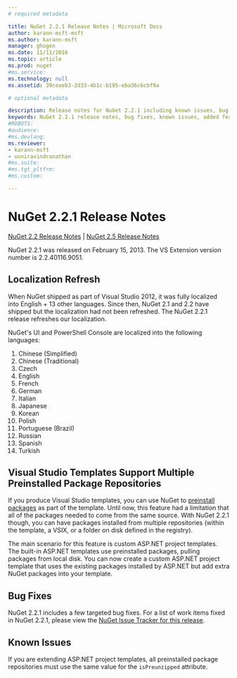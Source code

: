 ```yaml
---
# required metadata

title: NuGet 2.2.1 Release Notes | Microsoft Docs
author: karann-msft-msft
ms.author: karann-msft
manager: ghogen
ms.date: 11/11/2016
ms.topic: article
ms.prod: nuget
#ms.service:
ms.technology: null
ms.assetid: 39ceaeb3-2d33-4b1c-b195-eba36c6cbf9a

# optional metadata

description: Release notes for NuGet 2.2.1 including known issues, bug fixes, added features, and DCRs.
keywords: NuGet 2.2.1 release notes, bug fixes, known issues, added features, DCRs
#ROBOTS:
#audience:
#ms.devlang:
ms.reviewer:
- karann-msft
- unniravindranathan
#ms.suite:
#ms.tgt_pltfrm:
#ms.custom:

---
```

# NuGet 2.2.1 Release Notes

[NuGet 2.2 Release Notes](../release-notes/nuget-2.2.md) | [NuGet 2.5 Release Notes](../release-notes/nuget-2.5.md)

NuGet 2.2.1 was released on February 15, 2013.  The VS Extension version number is 2.2.40116.9051.

## Localization Refresh
When NuGet shipped as part of Visual Studio 2012, it was fully localized into English + 13 other languages.  Since then, NuGet 2.1 and 2.2 have shipped but the localization had not been refreshed.  The NuGet 2.2.1 release refreshes our localization.

NuGet's UI and PowerShell Console are localized into the following languages:

1. Chinese (Simplified)
1. Chinese (Traditional)
1. Czech
1. English
1. French
1. German
1. Italian
1. Japanese
1. Korean
1. Polish
1. Portuguese (Brazil)
1. Russian
1. Spanish
1. Turkish

## Visual Studio Templates Support Multiple Preinstalled Package Repositories
If you produce Visual Studio templates, you can use NuGet to [preinstall packages](../visual-studio-extensibility/visual-studio-templates.md) as part of the template.  Until now, this feature had a limitation that all of the packages needed to come from the same source.  With NuGet 2.2.1 though, you can have packages installed from multiple repositories (within the template, a VSIX, or a folder on disk defined in the registry).

The main scenario for this feature is custom ASP.NET project templates.  The built-in ASP.NET templates use preinstalled packages, pulling packages from local disk.  You can now create a custom ASP.NET project template that uses the existing packages installed by ASP.NET but add extra NuGet packages into your template.

## Bug Fixes
NuGet 2.2.1 includes a few targeted bug fixes. For a list of work items fixed in NuGet 2.2.1, please view the [NuGet Issue Tracker for this release](http://nuget.codeplex.com/workitem/list/advanced?keyword=&status=Closed&type=All&priority=All&release=NuGet%202.2.1&assignedTo=All&component=All&sortField=LastUpdatedDate&sortDirection=Descending&page=0).


## Known Issues

If you are extending ASP.NET project templates, all preinstalled package repositories must use the same value for the `isPreunzipped` attribute.

